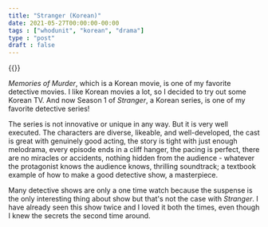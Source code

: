 ```yaml
---
title: "Stranger (Korean)"
date: 2021-05-27T00:00:00-00:00
tags : ["whodunit", "korean", "drama"]
type : "post"
draft : false
---
```


{{<youtube On1HUD9B78I>}}

*Memories of Murder*, which is a Korean movie, is one of my favorite detective movies. I like Korean movies a lot, so I decided to try out some Korean TV. And now Season 1 of *Stranger*, a Korean series, is one of my favorite detective series!

The series is not innovative or unique in any way. But it is very well executed. The characters are diverse, likeable, and well-developed, the cast is great with genuinely good acting, the story is tight with just enough melodrama, every episode ends in a cliff hanger, the pacing is perfect, there are no miracles or accidents, nothing hidden from the audience - whatever the protagonist knows the audience knows, thrilling soundtrack; a textbook example of how to make a good detective show, a masterpiece.

Many detective shows are only a one time watch because the suspense is the only interesting thing about show but that's not the case with *Stranger*. 
I have already seen this show twice and I loved it both the times, even though I knew the secrets the second time around. 
